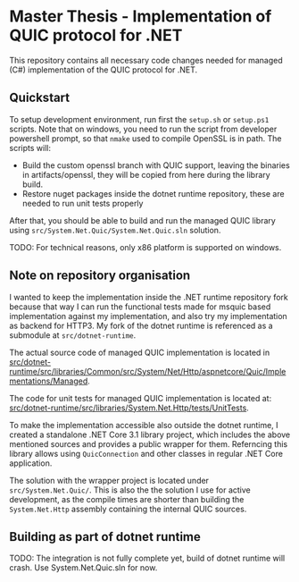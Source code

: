 # Master Thesis - Implementation of QUIC protocol for .NET

This repository contains all necessary code changes needed for managed (C#)
implementation of the QUIC protocol for .NET.

## Quickstart

To setup development environment, run first the `setup.sh` or `setup.ps1` scripts.
Note that on windows, you need to run the script from developer powershell prompt, so that `nmake`
used to compile OpenSSL is in path. The scripts will:
- Build the custom openssl branch with QUIC support, leaving the binaries in artifacts/openssl, they
  will be copied from here during the library build.
- Restore nuget packages inside the dotnet runtime repository, these are needed to run unit tests
  properly

After that, you should be able to build and run the managed QUIC library using
`src/System.Net.Quic/System.Net.Quic.sln` solution.

TODO: For technical reasons, only x86 platform is supported on windows.

## Note on repository organisation

I wanted to keep the implementation inside the .NET runtime repository fork because that way I
can run the functional tests made for msquic based implementation against my implementation, and
also try my implementation as backend for HTTP3. My fork of the dotnet runtime is referenced as a
submodule at `src/dotnet-runtime`.

The actual source code of managed QUIC implementation is located in
[src/dotnet-runtime/src/libraries/Common/src/System/Net/Http/aspnetcore/Quic/Implementations/Managed](https://github.com/rzikm/dotnet-runtime/tree/master-managed-quic/src/libraries/Common/src/System/Net/Http/aspnetcore/Quic/Implementations/Managed).

The code for unit tests for managed QUIC implementation is located at:
[src/dotnet-runtime/src/libraries/System.Net.Http/tests/UnitTests](https://github.com/rzikm/dotnet-runtime/tree/master-managed-quic/src/libraries/System.Net.Http/tests/UnitTests).

To make the implementation accessible also outside the dotnet runtime, I created a standalone .NET
Core 3.1 library project, which includes the above mentioned sources and provides a public wrapper
for them. Referncing this library allows using `QuicConnection` and other classes in regular .NET
Core application.

The solution with the wrapper project is located under `src/System.Net.Quic/`. This is also the the
solution I use for active development, as the compile times are shorter than building the
`System.Net.Http` assembly containing the internal QUIC sources.

## Building as part of dotnet runtime

TODO: The integration is not fully complete yet, build of dotnet runtime will crash. Use
System.Net.Quic.sln for now.
